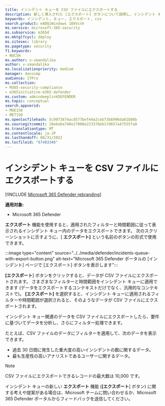 ```yaml
---
title: インシデント キューを CSV ファイルにエクスポートする
description: 新しく導入された [エクスポート] ボタンについて説明し、インシデント キュー関連のデータを CSV ファイルに移行する
keywords: インシデント, キュー, エクスポート, csv
search.product: eADQiWindows 10XVcnh
ms.service: microsoft-365-security
ms.subservice: m365d
ms.mktglfcycl: deploy
ms.sitesec: library
ms.pagetype: security
f1.keywords:
- NOCSH
ms.author: v-smandalika
author: v-smandalika
ms.localizationpriority: medium
manager: dansimp
audience: ITPro
ms.collection:
- M365-security-compliance
- m365initiative-m365-defender
ms.custom: admindeeplinkDEFENDER
ms.topic: conceptual
search.appverid:
- MOE150
- MET150
ms.openlocfilehash: 5c9973674acd577bef44a2ceb73b6996da81b80b
ms.sourcegitcommit: 10e6abe740e27000e223378eb17d657a47555fa8
ms.translationtype: MT
ms.contentlocale: ja-JP
ms.lasthandoff: 08/31/2022
ms.locfileid: "67483346"
---
```

# <a name="export-incidents-queue-to-csv-files"></a>インシデント キューを CSV ファイルにエクスポートする

[!INCLUDE [Microsoft 365 Defender rebranding](../includes/microsoft-defender.md)]


**適用対象:**
- Microsoft 365 Defender

**エクスポート** 機能を使用すると、適用されたフィルターと時間範囲に従って表示されるインシデント キュー内のデータをエクスポートできます。 次のスクリーンショットに示すように、[ **エクスポート]** という名前のボタンの形式で使用できます。

:::image type="content" source="../../media/defender/incidents-queue-with-export-button.png" alt-text="Microsoft 365 Defender ポータルの [インシデント] ページで [エクスポート] ボタンを表示します":::

**[エクスポート**] ボタンをクリックすると、データが CSV ファイルにエクスポートされます。 さまざまなフィルターと時間範囲をインシデント キューに適用できます (データをエクスポートするコンテキストだけでなく、汎用的なコンテキストで)。 **[エクスポート]** を選択すると、インシデント キューに適用されるフィルターや時間範囲が選択されると、そのようなデータが CSV ファイルにエクスポートされます。

インシデント キュー関連のデータを CSV ファイルにエクスポートしたら、要件に基づいてデータを分析し、さらにフィルター処理できます。

たとえば、CSV ファイルのデータにフィルターを適用して、次のデータを表示できます。
- 過去 30 日間に発生した重大度の高いインシデントの数に関するデータ。
- 最も生産性の高いアナリストであるユーザーに関するデータ。

> [!NOTE]
> CSV ファイルにエクスポートできるレコードの最大数は 10,000 です。 

インシデント キューの新しい **エクスポート** 機能 (**[エクスポート**] ボタン) に関する考えや提案がある場合は、Microsoft チームに問い合わせるか、Microsoft 365 Defender ポータルからフィードバックを送信してください。
